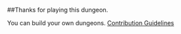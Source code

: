 ##Thanks for playing this dungeon.

You can build your own dungeons.
[Contribution Guidelines](../../../README.md#contribution-guidelines)